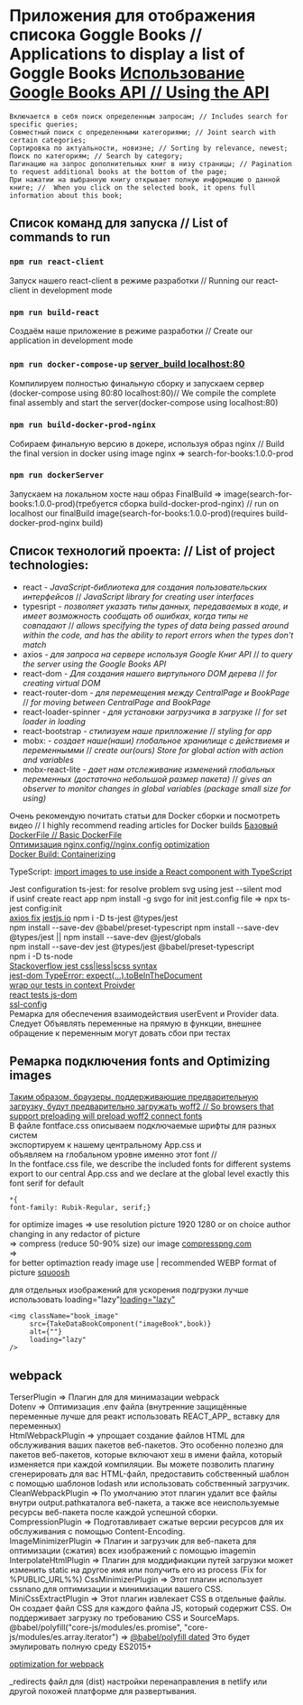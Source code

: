 # Приложения для отображения списока Goggle Books // Applications to display a list of Goggle Books [Использование Google Books API // Using the API](https://developers.google.com/books/docs/v1/using?hl=ru#query-params)  
    Включается в себя поиск определенным запросам; // Includes search for specific queries;  
    Совместный поиск с определенными категориями; // Joint search with certain categories;  
    Сортировка по актуальности, новизне; // Sorting by relevance, newest;  
    Поиск по категориям; // Search by category;  
    Пагинацию на запрос дополнительных книг в низу страницы; // Pagination to request additional books at the bottom of the page;  
    При нажатии на выбранную книгу открывает полную информацию о данной книге; //  When you click on the selected book, it opens full information about this book;  

## Список команд для запуска // List of commands to run

### `npm run react-client`
Запуск нашего react-client в режиме разработки // Running our react-client in development mode
### `npm run build-react`
Создаём наше приложение в режиме разработки // Create our application in development mode
### `npm run docker-compose-up` [server_build localhost:80](http://localhost:80)
Компилируем полностью финальную сборку и запускаем сервер (docker-compose using 80:80 localhost:80)// We compile the complete final assembly and start the server(docker-compose using localhost:80)  
### `npm run build-docker-prod-nginx`
Собираем финальную версию в докере, используя образ nginx // Build the final version in docker using image nginx => search-for-books:1.0.0-prod
### `npm run dockerServer`
Запускаем на локальном хосте наш образ FinalBuild => image(search-for-books:1.0.0-prod)(требуется сборка build-docker-prod-nginx) // run on localhost our finalBuild image(search-for-books:1.0.0-prod)(requires build-docker-prod-nginx build)  

## Список технологий проекта: // List of project technologies:  
* react - _JavaScript-библиотека для создания пользовательских интерфейсов_ // _JavaScript library for creating user interfaces_  
* typesript - _позволяет указать типы данных, передаваемых в коде, и имеет возможность сообщать об ошибках, когда типы не совпадают_ // _allows specifying the types of data being passed around within the code, and has the ability to report errors when the types don't match_  
* axios - _для запроса на сервере используя Google Книг API_ // _to query the server using the Google Books API_  
* react-dom - _Для создания нашего виртульного DOM дерева_ // _for creating virtual DOM_  
* react-router-dom - _для перемещения между CentralPage и BookPage_ // _for moving between CentralPage and BookPage_  
* react-loader-spinner  - _для установки загрузчика в загрузке_ // _for set loader in loading_  
* react-bootstrap - _стилизуем наше прилложение_ // _styling for app_  
* mobx: - _создает наше(наши) глобальное хранилище с действиемя и переменнымми_  //  _create our(ours) Store for global action with action and variables_  
* mobx-react-lite - _дает нам отслеживание изменений глобальных переменных (достаточно небольшой размер пакета)_ // _gives an observer to monitor changes in global variables (package small size for using)_


Очень рекомендую почитать статьи для Docker сборки и посмотреть видео // I highly recommend reading articles for Docker builds
[Базовый DockerFile // Basic DockerFile](https://javascript.plainenglish.io/how-to-serve-a-react-app-with-nginx-in-a-non-root-docker-container-cbc4c6acc177)  
[Оптимизация nginx.config//nginx.config optimization](https://itnext.io/nginx-create-react-app-gzip-tripple-your-lighthouse-performance-score-in-5-minutes-627465c3f445)  
[Docker Build: Containerizing](https://www.youtube.com/watch?v=8VHheCkw-7k&t=3304s)

TypeScript:
[import images to use inside a React component with TypeScript](https://stackoverflow.com/questions/52759220/importing-images-in-typescript-react-cannot-find-module)

Jest configuration ts-jest:
for resolve problem svg using jest --silent mod  
if usinf create react app  npm install -g svgo
for init jest.config file => npx ts-jest config:init  
[axios fix](https://stackoverflow.com/questions/74940474/jest-encountered-an-unexpected-token)
[jestjs.io](https://jestjs.io/docs/getting-started#using-typescript)
npm i -D ts-jest @types/jest  
npm install --save-dev @babel/preset-typescript
npm install --save-dev @types/jest || npm install --save-dev @jest/globals  
npm install --save-dev jest @types/jest @babel/preset-typescript  
npm i -D ts-node  
[Stackoverflow jest css|less|scss syntax](https://stackoverflow.com/questions/39418555/syntaxerror-with-jest-and-react-and-importing-css-files)  
[jest-dom TypeError: expect(...).toBeInTheDocument](https://github.com/nrwl/nx/issues/9140)  
[wrap our tests in context Proivder](https://stackoverflow.com/questions/75728532/uncaught-typeerror-cannot-destructure-property-basename-of-react2-usecontext)  
[react tests js-dom](https://stackoverflow.com/questions/56547215/react-testing-library-why-is-tobeinthedocument-not-a-function)  
[ssl-config](https://ssl-config.mozilla.org/)  
Ремарка для обеспечения взаимодействия userEvent и
Provider data.   
Следует Объявлять переменные на прямую в функции,
внешнее обращение к переменным могут довать сбои при тестах   

## Ремарка подключения fonts and Optimizing images
[Таким образом, браузеры, поддерживающие предварительную загрузку, будут предварительно загружать woff2 // So browsers that support preloading will preload woff2
](https://stackoverflow.com/questions/1330825/preloading-font-face-fonts)
[connect fonts](https://www.youtube.com/watch?v=GwA0BN5RgB0)  
В файле fontface.css описываем подключаемые шрифты для разных систем  
экспортируем к нашему центральному App.css и  
объявляем на глобальном уровне именно этот font  //  
In the fontface.css file, we describe the included fonts for different systems
export to our central App.css and
we declare at the global level exactly this font  serif for default
```
*{
font-family: Rubik-Regular, serif;}
```

for optimize images =>
use resolution picture 1920 1280 or on choice author  
changing in any redactor of picture   
=>
compress (reduce 50-90% size) our image [compresspng.com](https://compresspng.com/)  
=>  
for better optimaztion ready image use | recommended WEBP format of picture [squoosh](https://squoosh.app/) 

для отдельных изображений для ускорения подгрузки лучше использовать loading="lazy"[loading="lazy"](https://stackoverflow.com/questions/69054825/how-should-i-implement-lazy-loading-for-my-images-in-react)  

```
<img className="book_image"
     src={TakeDataBookComponent("imageBook",book)}
     alt={""}
     loading="lazy"
/>
```
## webpack
TerserPlugin => Плагин для для минимазации webpack  
Dotenv => Оптимизация .env файла (внутренние защищённые переменные лучше для реакт использовать REACT_APP_ вставку для переменных)  
HtmlWebpackPlugin => упрощает создание файлов HTML для обслуживания ваших пакетов веб-пакетов. Это особенно полезно для пакетов веб-пакетов, которые включают хеш в имени файла, который изменяется при каждой компиляции. Вы можете позволить плагину сгенерировать для вас HTML-файл, предоставить собственный шаблон с помощью шаблонов lodash или использовать собственный загрузчик.  
CleanWebpackPlugin => По умолчанию этот плагин удалит все файлы внутри output.pathкаталога веб-пакета, а также все неиспользуемые ресурсы веб-пакета после каждой успешной сборки.  
CompressionPlugin => Подготавливает сжатые версии ресурсов для их обслуживания с помощью Content-Encoding.  
ImageMinimizerPlugin => Плагин и загрузчик для веб-пакета для оптимизации (сжатия) всех изображений с помощью imagemin  
InterpolateHtmlPlugin => Плагин для моддифиакции путей загрузки может изменить static на другое имя или получить его из process (Fix for %PUBLIC_URL%%)
CssMinimizerPlugin => Этот плагин использует cssnano для оптимизации и минимизации вашего CSS.  
MiniCssExtractPlugin => Этот плагин извлекает CSS в отдельные файлы. Он создает файл CSS для каждого файла JS, который содержит CSS. Он поддерживает загрузку по требованию CSS и SourceMaps.  
@babel/polyfill("core-js/modules/es.promise", "core-js/modules/es.array.iterator") => [@babel/polyfill dated](https://babeljs.io/docs/babel-plugin-syntax-dynamic-import#working-with-webpack-and-babelpreset-env) Это будет эмулировать полную среду ES2015+ 

[optimization for webpack](https://medium.com/@steveleung9527/full-guide-webpack-loaders-and-optimization-b04ea7960f36)

_redirects файл для (dist) настройки перенаправления в netlify или другой похожей платформе для развертывания.